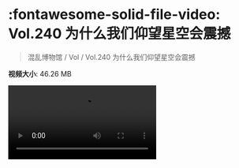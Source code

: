 # :fontawesome-solid-file-video: Vol.240 为什么我们仰望星空会震撼

> 混乱博物馆 / Vol / Vol.240 为什么我们仰望星空会震撼

**视频大小**: 46.26 MB

<div class="video"><video src="https://file.hsyhx.top/archive/混乱博物馆/Vol/Vol.240 为什么我们仰望星空会震撼.mp4" controls preload>🤔 您的浏览器不支持 video 标签</video></div>